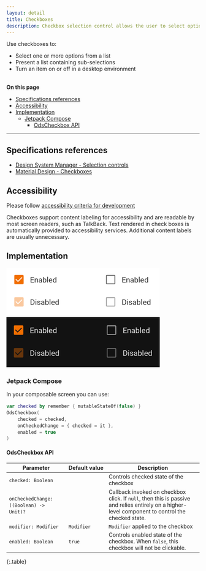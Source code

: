 ```yaml
---
layout: detail
title: Checkboxes
description: Checkbox selection control allows the user to select options.
---
```


Use checkboxes to:

* Select one or more options from a list
* Present a list containing sub-selections
* Turn an item on or off in a desktop environment

<br>**On this page**

* [Specifications references](#specifications-references)
* [Accessibility](#accessibility)
* [Implementation](#implementation)
    * [Jetpack Compose](#jetpack-compose)
        * [OdsCheckbox API](#odscheckbox-api)

---

## Specifications references

- [Design System Manager - Selection controls](https://system.design.orange.com/0c1af118d/p/14638a-selection-controls/b/352c00)
- [Material Design - Checkboxes](https://material.io/components/checkboxes/)

## Accessibility

Please follow [accessibility criteria for development](https://a11y-guidelines.orange.com/en/mobile/android/development/)

Checkboxes support content labeling for accessibility and are readable by most screen readers, such
as TalkBack. Text rendered in check boxes is automatically provided to accessibility services.
Additional content labels are usually unnecessary.

## Implementation

![Checkbox](images/checkbox_light.png) ![Checkbox dark](images/checkbox_dark.png)

### Jetpack Compose

In your composable screen you can use:

```kotlin
var checked by remember { mutableStateOf(false) }
OdsCheckbox(
    checked = checked,
    onCheckedChange = { checked = it },
    enabled = true
)
```

#### OdsCheckbox API

Parameter | Default&nbsp;value | Description
-- | -- | --
`checked: Boolean` | | Controls checked state of the checkbox
`onCheckedChange: ((Boolean) -> Unit)?` | | Callback invoked on checkbox click. If `null`, then this is passive and relies entirely on a higher-level component to control the checked state.
`modifier: Modifier` | `Modifier` | `Modifier` applied to the checkbox
`enabled: Boolean` | `true` | Controls enabled state of the checkbox. When `false`, this checkbox will not be clickable.
{:.table}

